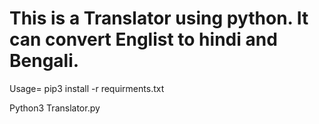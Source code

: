 # This is a Translator using python. It can convert Englist to hindi and Bengali.
Usage=
pip3 install -r requirments.txt

Python3 Translator.py

